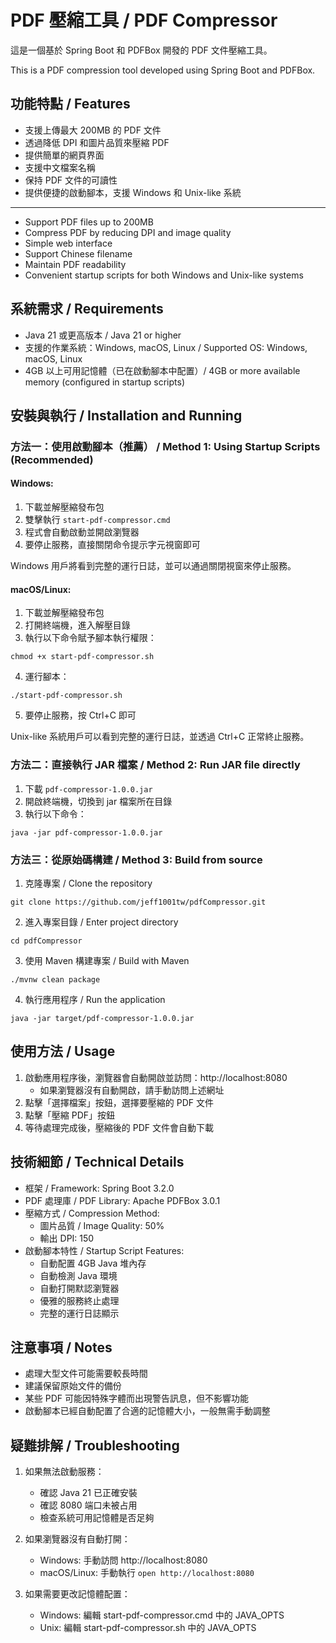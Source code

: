 # PDF 壓縮工具 / PDF Compressor

這是一個基於 Spring Boot 和 PDFBox 開發的 PDF 文件壓縮工具。

This is a PDF compression tool developed using Spring Boot and PDFBox.

## 功能特點 / Features

- 支援上傳最大 200MB 的 PDF 文件
- 透過降低 DPI 和圖片品質來壓縮 PDF
- 提供簡單的網頁界面
- 支援中文檔案名稱
- 保持 PDF 文件的可讀性
- 提供便捷的啟動腳本，支援 Windows 和 Unix-like 系統

---

- Support PDF files up to 200MB
- Compress PDF by reducing DPI and image quality
- Simple web interface
- Support Chinese filename
- Maintain PDF readability
- Convenient startup scripts for both Windows and Unix-like systems

## 系統需求 / Requirements

- Java 21 或更高版本 / Java 21 or higher
- 支援的作業系統：Windows, macOS, Linux / Supported OS: Windows, macOS, Linux
- 4GB 以上可用記憶體（已在啟動腳本中配置）/ 4GB or more available memory (configured in startup scripts)

## 安裝與執行 / Installation and Running

### 方法一：使用啟動腳本（推薦） / Method 1: Using Startup Scripts (Recommended)

#### Windows:
1. 下載並解壓縮發布包
2. 雙擊執行 `start-pdf-compressor.cmd`
3. 程式會自動啟動並開啟瀏覽器
4. 要停止服務，直接關閉命令提示字元視窗即可

Windows 用戶將看到完整的運行日誌，並可以通過關閉視窗來停止服務。

#### macOS/Linux:
1. 下載並解壓縮發布包
2. 打開終端機，進入解壓目錄
3. 執行以下命令賦予腳本執行權限：
```
chmod +x start-pdf-compressor.sh
```
4. 運行腳本：
```
./start-pdf-compressor.sh
```
5. 要停止服務，按 Ctrl+C 即可

Unix-like 系統用戶可以看到完整的運行日誌，並透過 Ctrl+C 正常終止服務。

### 方法二：直接執行 JAR 檔案 / Method 2: Run JAR file directly

1. 下載 `pdf-compressor-1.0.0.jar`
2. 開啟終端機，切換到 jar 檔案所在目錄
3. 執行以下命令：
```
java -jar pdf-compressor-1.0.0.jar
```

### 方法三：從原始碼構建 / Method 3: Build from source

1. 克隆專案 / Clone the repository
```
git clone https://github.com/jeff1001tw/pdfCompressor.git
```

2. 進入專案目錄 / Enter project directory
```
cd pdfCompressor
```

3. 使用 Maven 構建專案 / Build with Maven
```
./mvnw clean package
```

4. 執行應用程序 / Run the application
```
java -jar target/pdf-compressor-1.0.0.jar
```

## 使用方法 / Usage

1. 啟動應用程序後，瀏覽器會自動開啟並訪問：http://localhost:8080
   - 如果瀏覽器沒有自動開啟，請手動訪問上述網址
2. 點擊「選擇檔案」按鈕，選擇要壓縮的 PDF 文件
3. 點擊「壓縮 PDF」按鈕
4. 等待處理完成後，壓縮後的 PDF 文件會自動下載

## 技術細節 / Technical Details

- 框架 / Framework: Spring Boot 3.2.0
- PDF 處理庫 / PDF Library: Apache PDFBox 3.0.1
- 壓縮方式 / Compression Method:
  - 圖片品質 / Image Quality: 50%
  - 輸出 DPI: 150
- 啟動腳本特性 / Startup Script Features:
  - 自動配置 4GB Java 堆內存
  - 自動檢測 Java 環境
  - 自動打開默認瀏覽器
  - 優雅的服務終止處理
  - 完整的運行日誌顯示

## 注意事項 / Notes

- 處理大型文件可能需要較長時間
- 建議保留原始文件的備份
- 某些 PDF 可能因特殊字體而出現警告訊息，但不影響功能
- 啟動腳本已經自動配置了合適的記憶體大小，一般無需手動調整

## 疑難排解 / Troubleshooting

1. 如果無法啟動服務：
   - 確認 Java 21 已正確安裝
   - 確認 8080 端口未被占用
   - 檢查系統可用記憶體是否足夠

2. 如果瀏覽器沒有自動打開：
   - Windows: 手動訪問 http://localhost:8080
   - macOS/Linux: 手動執行 `open http://localhost:8080`

3. 如果需要更改記憶體配置：
   - Windows: 編輯 start-pdf-compressor.cmd 中的 JAVA_OPTS
   - Unix: 編輯 start-pdf-compressor.sh 中的 JAVA_OPTS
